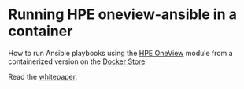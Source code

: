 # Running HPE oneview-ansible in a container

How to run Ansible playbooks using the [HPE OneView](https://github.com/HewlettPackard/oneview-ansible) module from a containerized version on the [Docker Store](https://store.docker.com/community/images/hewlettpackardenterprise/oneview-ansible-debian)

Read the [whitepaper](https://github.com/HewlettPackard/oneview-ansible-samples/blob/master/oneview-ansible-in-container/oneview-ansible-in-container.md).
